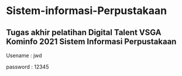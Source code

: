 # Sistem-informasi-Perpustakaan
## Tugas akhir pelatihan Digital Talent VSGA Kominfo 2021 Sistem Informasi Perpustakaan
Usename : jwd

password : 12345

